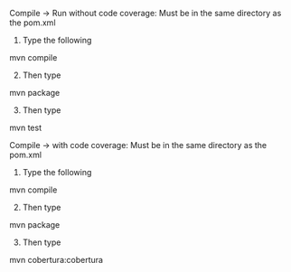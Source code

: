 Compile -> Run without code coverage: Must be in the same directory as the pom.xml

1. Type the following

mvn compile

2. Then type

mvn package

3. Then type

mvn test



Compile -> with code coverage: Must be in the same directory as the pom.xml

1. Type the following

mvn compile

2. Then type

mvn package

3. Then type

mvn cobertura:cobertura
